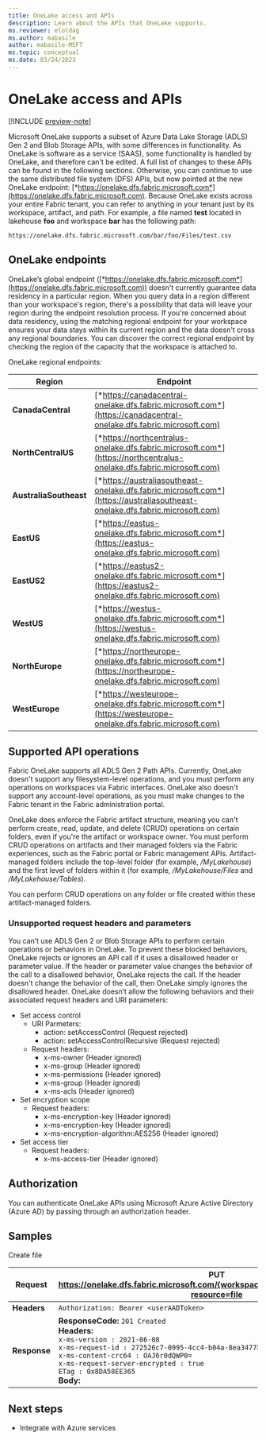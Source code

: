 ```yaml
---
title: OneLake access and APIs
description: Learn about the APIs that OneLake supports.
ms.reviewer: eloldag
ms.author: mabasile
author: mabasile-MSFT
ms.topic: conceptual
ms.date: 03/24/2023
---
```


# OneLake access and APIs

[!INCLUDE [preview-note](../includes/preview-note.md)]

Microsoft OneLake supports a subset of Azure Data Lake Storage (ADLS) Gen 2 and Blob Storage APIs, with some differences in functionality. As OneLake is software as a service (SAAS), some functionality is handled by OneLake, and therefore can't be edited. A full list of changes to these APIs can be found in the following sections. Otherwise, you can continue to use the same distributed file system (DFS) APIs, but now pointed at the new OneLake endpoint: [*https://onelake.dfs.fabric.microsoft.com*](https://onelake.dfs.fabric.microsoft.com). Because OneLake exists across your entire Fabric tenant, you can refer to anything in your tenant just by its workspace, artifact, and path. For example, a file named **test** located in lakehouse **foo** and workspace **bar** has the following path:

```
https://onelake.dfs.fabric.microsoft.com/bar/foo/Files/test.csv
```

## OneLake endpoints

OneLake’s global endpoint ([*https://onelake.dfs.fabric.microsoft.com*](https://onelake.dfs.fabric.microsoft.com)) doesn't currently guarantee data residency in a particular region. When you query data in a region different than your workspace's region, there's a possibility that data will leave your region during the endpoint resolution process. If you're concerned about data residency, using the matching regional endpoint for your workspace ensures your data stays within its current region and the data doesn't cross any regional boundaries. You can discover the correct regional endpoint by checking the region of the capacity that the workspace is attached to.

OneLake regional endpoints:

| **Region** | **Endpoint** |
|---|---|
| **CanadaCentral** | [*https://canadacentral-onelake.dfs.fabric.microsoft.com*](https://canadacentral-onelake.dfs.fabric.microsoft.com) |
| **NorthCentralUS** | [*https://northcentralus-onelake.dfs.fabric.microsoft.com*](https://northcentralus-onelake.dfs.fabric.microsoft.com) |
| **AustraliaSoutheast** | [*https://australiasoutheast-onelake.dfs.fabric.microsoft.com*](https://australiasoutheast-onelake.dfs.fabric.microsoft.com) |
| **EastUS** | [*https://eastus-onelake.dfs.fabric.microsoft.com*](https://eastus-onelake.dfs.fabric.microsoft.com) |
| **EastUS2** | [*https://eastus2-onelake.dfs.fabric.microsoft.com*](https://eastus2-onelake.dfs.fabric.microsoft.com) |
| **WestUS** | [*https://westus-onelake.dfs.fabric.microsoft.com*](https://westus-onelake.dfs.fabric.microsoft.com) |
| **NorthEurope** | [*https://northeurope-onelake.dfs.fabric.microsoft.com*](https://northeurope-onelake.dfs.fabric.microsoft.com) |
| **WestEurope** | [*https://westeurope-onelake.dfs.fabric.microsoft.com*](https://westeurope-onelake.dfs.fabric.microsoft.com) |

## Supported API operations

Fabric OneLake supports all ADLS Gen 2 Path APIs. Currently, OneLake doesn't support any filesystem-level operations, and you must perform any operations on workspaces via Fabric interfaces. OneLake also doesn't support any account-level operations, as you must make changes to the Fabric tenant in the Fabric administration portal.

OneLake does enforce the Fabric artifact structure, meaning you can't perform create, read, update, and delete (CRUD) operations on certain folders, even if you're the artifact or workspace owner. You must perform CRUD operations on artifacts and their managed folders via the Fabric experiences, such as the Fabric portal or Fabric management APIs. Artifact-managed folders include the top-level folder (for example, */MyLakehouse*) and the first level of folders within it (for example, */MyLakehouse/Files* and */MyLakehouse/Tables*).

You can perform CRUD operations on any folder or file created within these artifact-managed folders.

### Unsupported request headers and parameters

You can’t use ADLS Gen 2 or Blob Storage APIs to perform certain operations or behaviors in OneLake. To prevent these blocked behaviors, OneLake rejects or ignores an API call if it uses a disallowed header or parameter value. If the header or parameter value changes the behavior of the call to a disallowed behavior, OneLake rejects the call. If the header doesn't change the behavior of the call, then OneLake simply ignores the disallowed header. OneLake doesn’t allow the following behaviors and their associated request headers and URI parameters:

- Set access control
  - URI Parmeters:
    - action: setAccessControl (Request rejected)
    - action: setAccessControlRecursive (Request rejected)
  - Request headers:
    - x-ms-owner (Header ignored)
    - x-ms-group (Header ignored)
    - x-ms-permissions (Header ignored)
    - x-ms-group (Header ignored)
    - x-ms-acls (Header ignored)
- Set encryption scope
  - Request headers:
    - x-ms-encryption-key (Header ignored)
    - x-ms-encryption-key (Header ignored)
    - x-ms-encryption-algorithm:AES256 (Header ignored)
- Set access tier
  - Request headers:
    - x-ms-access-tier (Header ignored)

## Authorization

You can authenticate OneLake APIs using Microsoft Azure Active Directory (Azure AD) by passing through an authorization header.

## Samples

Create file

| **Request** | **PUT https://onelake.dfs.fabric.microsoft.com/{workspaceId}/{artifactId}/Files/sample?resource=file** |
|---|---|
| **Headers** | `Authorization: Bearer <userAADToken>` |
| **Response** | **ResponseCode:** `201 Created`<br>**Headers:**<br>`x-ms-version : 2021-06-08`<br>`x-ms-request-id : 272526c7-0995-4cc4-b04a-8ea3477bc67b`<br>`x-ms-content-crc64 : OAJ6r0dQWP0=`<br>`x-ms-request-server-encrypted : true`<br>`ETag : 0x8DA58EE365`<br>**Body:** |

## Next steps

- Integrate with Azure services
